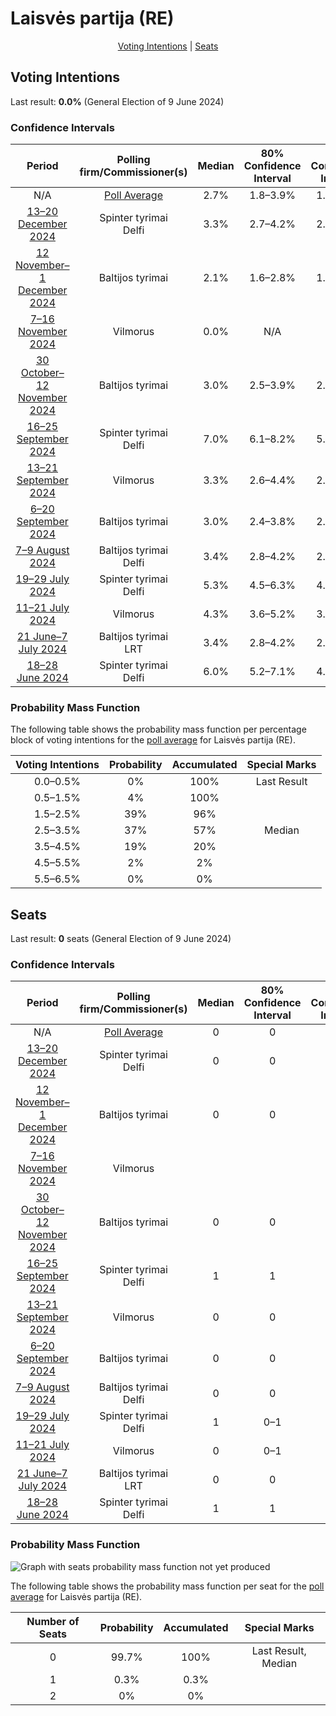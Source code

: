 # Laisvės partija (RE)

<p align="center"><a href="#voting-intentions">Voting Intentions</a> | <a href="#seats">Seats</a></p>

## Voting Intentions

Last result: **0.0%** (General Election of 9 June 2024)

### Confidence Intervals

| Period     | Polling firm/Commissioner(s) | Median | 80% Confidence Interval | 90% Confidence Interval | 95% Confidence Interval | 99% Confidence Interval |
|:----------:|:----------------:|:-----------:|:-----------------------:|:-----------------------:|:-----------------------:|:-----------------------:|
| N/A | [Poll Average](average.html) | 2.7% | 1.8–3.9% | 1.6–4.2% | 1.5–4.4% | 1.2–4.9% |
| [13–20 December 2024](2024-12-20-Spintertyrimai.html) | Spinter tyrimai <br> Delfi | 3.3% | 2.7–4.2% | 2.5–4.4% | 2.4–4.6% | 2.1–5.1% |
| [12 November–1 December 2024](2024-12-01-Baltijostyrimai.html) | Baltijos tyrimai | 2.1% | 1.6–2.8% | 1.5–3.0% | 1.4–3.1% | 1.2–3.5% |
| [7–16 November 2024](2024-11-16-Vilmorus.html) | Vilmorus | 0.0% | N/A | N/A | N/A | N/A |
| [30 October–12 November 2024](2024-11-12-Baltijostyrimai.html) | Baltijos tyrimai | 3.0% | 2.5–3.9% | 2.3–4.1% | 2.1–4.3% | 1.9–4.7% |
| [16–25 September 2024](2024-09-25-Spintertyrimai.html) | Spinter tyrimai <br> Delfi | 7.0% | 6.1–8.2% | 5.8–8.5% | 5.6–8.8% | 5.2–9.4% |
| [13–21 September 2024](2024-09-21-Vilmorus.html) | Vilmorus | 3.3% | 2.6–4.4% | 2.4–4.7% | 2.2–4.9% | 1.9–5.5% |
| [6–20 September 2024](2024-09-20-Baltijostyrimai.html) | Baltijos tyrimai | 3.0% | 2.4–3.8% | 2.2–4.1% | 2.0–4.3% | 1.8–4.7% |
| [7–9 August 2024](2024-08-09-Baltijostyrimai.html) | Baltijos tyrimai <br> Delfi | 3.4% | 2.8–4.2% | 2.6–4.5% | 2.4–4.7% | 2.2–5.1% |
| [19–29 July 2024](2024-07-29-Spintertyrimai.html) | Spinter tyrimai <br> Delfi | 5.3% | 4.5–6.3% | 4.2–6.6% | 4.0–6.8% | 3.7–7.3% |
| [11–21 July 2024](2024-07-21-Vilmorus.html) | Vilmorus | 4.3% | 3.6–5.2% | 3.4–5.5% | 3.2–5.7% | 2.9–6.2% |
| [21 June–7 July 2024](2024-07-07-Baltijostyrimai.html) | Baltijos tyrimai <br> LRT | 3.4% | 2.8–4.2% | 2.6–4.5% | 2.4–4.7% | 2.2–5.1% |
| [18–28 June 2024](2024-06-28-Spintertyrimai.html) | Spinter tyrimai <br> Delfi | 6.0% | 5.2–7.1% | 4.9–7.4% | 4.7–7.7% | 4.3–8.2% |

### Probability Mass Function

The following table shows the probability mass function per percentage block of voting intentions for the [poll average](average.html) for Laisvės partija (RE).

| Voting Intentions | Probability | Accumulated | Special Marks |
|:-----------------:|:-----------:|:-----------:|:-------------:|
| 0.0–0.5% | 0% | 100% | Last Result |
| 0.5–1.5% | 4% | 100% |  |
| 1.5–2.5% | 39% | 96% |  |
| 2.5–3.5% | 37% | 57% | Median |
| 3.5–4.5% | 19% | 20% |  |
| 4.5–5.5% | 2% | 2% |  |
| 5.5–6.5% | 0% | 0% |  |


## Seats

Last result: **0** seats (General Election of 9 June 2024)

### Confidence Intervals

| Period     | Polling firm/Commissioner(s) | Median | 80% Confidence Interval | 90% Confidence Interval | 95% Confidence Interval | 99% Confidence Interval |
|:----------:|:----------------:|:------:|:-----------------------:|:-----------------------:|:-----------------------:|:-----------------------:|
| N/A | [Poll Average](average.html) | 0 | 0 | 0 | 0 | 0 |
| [13–20 December 2024](2024-12-20-Spintertyrimai.html) | Spinter tyrimai <br> Delfi | 0 | 0 | 0 | 0 | 0–1 |
| [12 November–1 December 2024](2024-12-01-Baltijostyrimai.html) | Baltijos tyrimai | 0 | 0 | 0 | 0 | 0 |
| [7–16 November 2024](2024-11-16-Vilmorus.html) | Vilmorus |  |  |  |  |  |
| [30 October–12 November 2024](2024-11-12-Baltijostyrimai.html) | Baltijos tyrimai | 0 | 0 | 0 | 0 | 0–1 |
| [16–25 September 2024](2024-09-25-Spintertyrimai.html) | Spinter tyrimai <br> Delfi | 1 | 1 | 1 | 1 | 1 |
| [13–21 September 2024](2024-09-21-Vilmorus.html) | Vilmorus | 0 | 0 | 0 | 0 | 0–1 |
| [6–20 September 2024](2024-09-20-Baltijostyrimai.html) | Baltijos tyrimai | 0 | 0 | 0 | 0 | 0 |
| [7–9 August 2024](2024-08-09-Baltijostyrimai.html) | Baltijos tyrimai <br> Delfi | 0 | 0 | 0 | 0–1 | 0–1 |
| [19–29 July 2024](2024-07-29-Spintertyrimai.html) | Spinter tyrimai <br> Delfi | 1 | 0–1 | 0–1 | 0–1 | 0–1 |
| [11–21 July 2024](2024-07-21-Vilmorus.html) | Vilmorus | 0 | 0–1 | 0–1 | 0–1 | 0–1 |
| [21 June–7 July 2024](2024-07-07-Baltijostyrimai.html) | Baltijos tyrimai <br> LRT | 0 | 0 | 0 | 0 | 0 |
| [18–28 June 2024](2024-06-28-Spintertyrimai.html) | Spinter tyrimai <br> Delfi | 1 | 1 | 0–1 | 0–1 | 0–1 |

### Probability Mass Function

![Graph with seats probability mass function not yet produced](average-seats-pmf-laisvėspartijare.png "Seats Probability Mass Function")

The following table shows the probability mass function per seat for the [poll average](average.html) for Laisvės partija (RE).

| Number of Seats | Probability | Accumulated | Special Marks |
|:---------------:|:-----------:|:-----------:|:-------------:|
| 0 | 99.7% | 100% | Last Result, Median |
| 1 | 0.3% | 0.3% |  |
| 2 | 0% | 0% |  |



